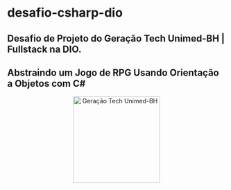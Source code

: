 # desafio-csharp-dio

## Desafio de Projeto do Geração Tech Unimed-BH | Fullstack na DIO.
## Abstraindo um Jogo de RPG Usando Orientação a Objetos com C#

<div align="center" style="display: inline_block">
<img src="https://user-images.githubusercontent.com/23384348/172906479-e27d4314-2e91-471c-8f83-61aebc497cfa.png" alt="Geração Tech Unimed-BH" width="200"/>
</div>
